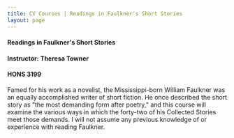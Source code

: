 ```yaml
---
title: CV Courses | Readings in Faulkner's Short Stories
layout: page
---
```


#### Readings in Faulkner's Short Stories

#### Instructor:  Theresa Towner

#### HONS 3199

Famed for his work as a novelist, the Mississippi-born William
Faulkner was an equally accomplished writer of short fiction.  He once
described the short story as "the most demanding form after poetry,"
and this course will examine the various ways in which the forty-two
of his Collected Stories meet those demands.  I will not assume any
previous knowledge of or experience with reading Faulkner.
